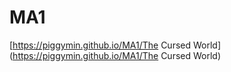 # MA1
[https://piggymin.github.io/MA1/The Cursed World]
(https://piggymin.github.io/MA1/The Cursed World)
